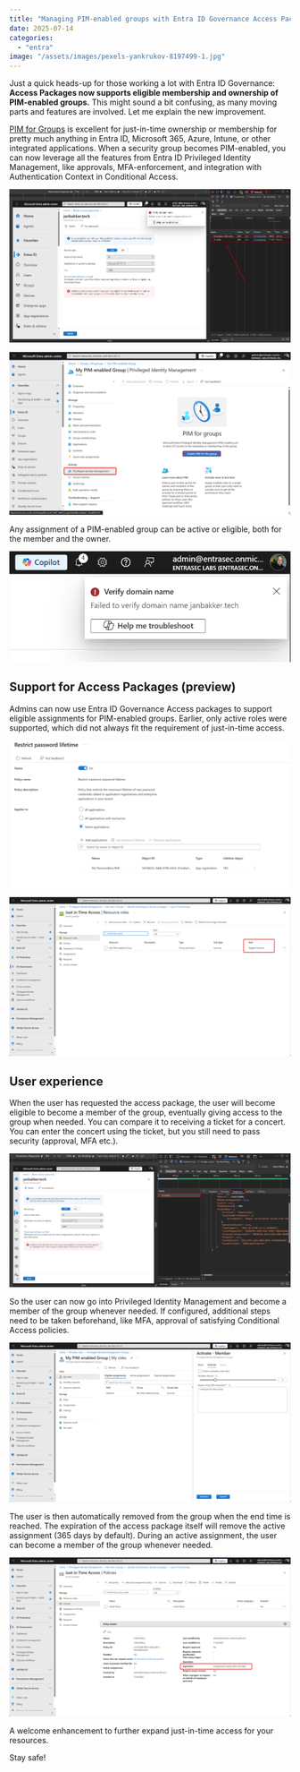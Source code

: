 ```yaml
---
title: "Managing PIM-enabled groups with Entra ID Governance Access Packages just got better!"
date: 2025-07-14
categories: 
  - "entra"
image: "/assets/images/pexels-yankrukov-8197499-1.jpg"
---
```


Just a quick heads-up for those working a lot with Entra ID Governance: **Access Packages now supports eligible membership and ownership of PIM-enabled groups.** This might sound a bit confusing, as many moving parts and features are involved. Let me explain the new improvement.

[PIM for Groups](https://learn.microsoft.com/en-us/entra/id-governance/privileged-identity-management/concept-pim-for-groups) is excellent for just-in-time ownership or membership for pretty much anything in Entra ID, Microsoft 365, Azure, Intune, or other integrated applications. When a security group becomes PIM-enabled, you can now leverage all the features from Entra ID Privileged Identity Management, like approvals, MFA-enforcement, and integration with Authentication Context in Conditional Access.

![](/assets/images/image-18.png)

![](/assets/images/explorer_7uBSad70Ar.png)

Any assignment of a PIM-enabled group can be active or eligible, both for the member and the owner.

![](/assets/images/image-17.png)

## Support for Access Packages (preview)

Admins can now use Entra ID Governance Access packages to support eligible assignments for PIM-enabled groups. Earlier, only active roles were supported, which did not always fit the requirement of just-in-time access.

![](/assets/images/image-19.png)

![](/assets/images/explorer_weSzC9xDFD-scaled.png)

## User experience

When the user has requested the access package, the user will become eligible to become a member of the group, eventually giving access to the group when needed. You can compare it to receiving a ticket for a concert. You can enter the concert using the ticket, but you still need to pass security (approval, MFA etc.).

![](/assets/images/image-20-scaled.png)

So the user can now go into Privileged Identity Management and become a member of the group whenever needed. If configured, additional steps need to be taken beforehand, like MFA, approval of satisfying Conditional Access policies.

![](/assets/images/image-22-scaled.png)

The user is then automatically removed from the group when the end time is reached. The expiration of the access package itself will remove the active assignment (365 days by default). During an active assignment, the user can become a member of the group whenever needed.

![](/assets/images/image-24-scaled.png)

A welcome enhancement to further expand just-in-time access for your resources.

Stay safe!
